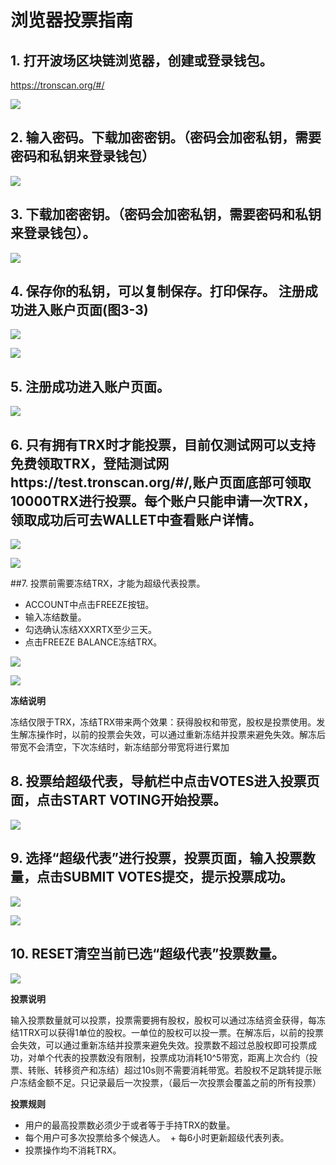 # 浏览器投票指南

## 1. 打开波场区块链浏览器，创建或登录钱包。
      
   https://tronscan.org/#/

![](https://raw.githubusercontent.com/ybhgenius/Documentation/master/images/Blockchain-Explorer/Guide_for_voting_on_Blockchain_Explorer/1.png)

## 2. 输入密码。下载加密密钥。（密码会加密私钥，需要密码和私钥来登录钱包）

![](https://raw.githubusercontent.com/ybhgenius/Documentation/master/images/Blockchain-Explorer/Guide_for_voting_on_Blockchain_Explorer/2.png)

## 3. 下载加密密钥。（密码会加密私钥，需要密码和私钥来登录钱包）。

![](https://raw.githubusercontent.com/ybhgenius/Documentation/master/images/Blockchain-Explorer/Guide_for_voting_on_Blockchain_Explorer/3.png)

## 4. 保存你的私钥，可以复制保存。打印保存。 注册成功进入账户页面(图3-3)

![](https://raw.githubusercontent.com/ybhgenius/Documentation/master/images/Blockchain-Explorer/Guide_for_voting_on_Blockchain_Explorer/4.png)

![](https://raw.githubusercontent.com/ybhgenius/Documentation/master/images/Blockchain-Explorer/Guide_for_voting_on_Blockchain_Explorer/5.png)

## 5. 注册成功进入账户页面。

![](https://raw.githubusercontent.com/ybhgenius/Documentation/master/images/Blockchain-Explorer/Guide_for_voting_on_Blockchain_Explorer/6.png)

## 6. 只有拥有TRX时才能投票，目前仅测试网可以支持免费领取TRX，登陆测试网https://test.tronscan.org/#/,账户页面底部可领取10000TRX进行投票。每个账户只能申请一次TRX，领取成功后可去WALLET中查看账户详情。 

![](https://raw.githubusercontent.com/ybhgenius/Documentation/master/images/Blockchain-Explorer/Guide_for_voting_on_Blockchain_Explorer/testnet.png)

![](https://raw.githubusercontent.com/ybhgenius/Documentation/master/images/Blockchain-Explorer/Guide_for_voting_on_Blockchain_Explorer/7.png)

##7. 投票前需要冻结TRX，才能为超级代表投票。

+ ACCOUNT中点击FREEZE按钮。 
+ 输入冻结数量。
+ 勾选确认冻结XXXRTX至少三天。
+ 点击FREEZE BALANCE冻结TRX。

![](https://raw.githubusercontent.com/ybhgenius/Documentation/master/images/Blockchain-Explorer/Guide_for_voting_on_Blockchain_Explorer/8.png)

![](https://raw.githubusercontent.com/ybhgenius/Documentation/master/images/Blockchain-Explorer/Guide_for_voting_on_Blockchain_Explorer/9.png)

**冻结说明**  

冻结仅限于TRX，冻结TRX带来两个效果：获得股权和带宽，股权是投票使用。发生解冻操作时，以前的投票会失效，可以通过重新冻结并投票来避免失效。解冻后带宽不会清空，下次冻结时，新冻结部分带宽将进行累加

## 8. 投票给超级代表，导航栏中点击VOTES进入投票页面，点击START VOTING开始投票。

![](https://raw.githubusercontent.com/ybhgenius/Documentation/master/images/Blockchain-Explorer/Guide_for_voting_on_Blockchain_Explorer/10.png)

##  9. 选择“超级代表”进行投票，投票页面，输入投票数量，点击SUBMIT VOTES提交，提示投票成功。

![](https://raw.githubusercontent.com/ybhgenius/Documentation/master/images/Blockchain-Explorer/Guide_for_voting_on_Blockchain_Explorer/11.png)

![](https://raw.githubusercontent.com/ybhgenius/Documentation/master/images/Blockchain-Explorer/Guide_for_voting_on_Blockchain_Explorer/12.png)

## 10. RESET清空当前已选“超级代表”投票数量。

![](https://raw.githubusercontent.com/ybhgenius/Documentation/master/images/Blockchain-Explorer/Guide_for_voting_on_Blockchain_Explorer/13.png)

**投票说明**
 
输入投票数量就可以投票，投票需要拥有股权，股权可以通过冻结资金获得，每冻结1TRX可以获得1单位的股权。一单位的股权可以投一票。在解冻后，以前的投票会失效，可以通过重新冻结并投票来避免失效。投票数不超过总股权即可投票成功，对单个代表的投票数没有限制，投票成功消耗10^5带宽，距离上次合约（投票、转账、转移资产和冻结）超过10s则不需要消耗带宽。若股权不足跳转提示账户冻结金额不足。只记录最后一次投票，（最后一次投票会覆盖之前的所有投票）

**投票规则**
+ 用户的最高投票数必须少于或者等于手持TRX的数量。 
+ 每个用户可多次投票给多个候选人。
 + 每6小时更新超级代表列表。 
+ 投票操作均不消耗TRX。
